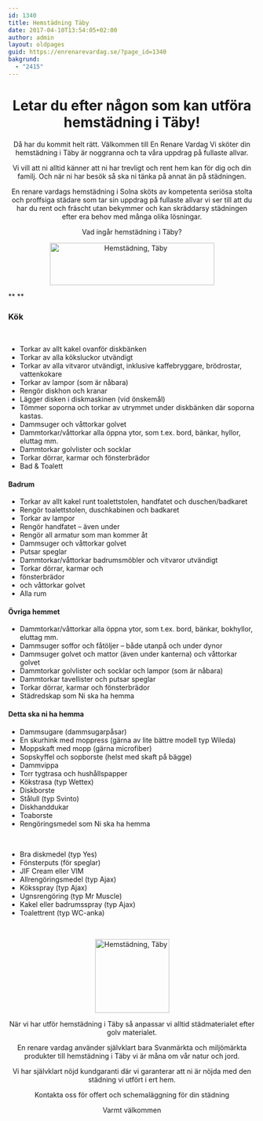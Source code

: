 ```yaml
---
id: 1340
title: Hemstädning Täby
date: 2017-04-10T13:54:05+02:00
author: admin
layout: oldpages
guid: https://enrenarevardag.se/?page_id=1340
bakgrund:
  - "2415"
---
```

<h1 style="text-align: center;">
  Letar du efter någon som kan utföra hemstädning i Täby!
</h1>

<p style="text-align: center;">
  Då har du kommit helt rätt. Välkommen till En Renare Vardag Vi sköter din hemstädning i Täby är noggranna och ta våra uppdrag på fullaste allvar.
</p>

<p style="text-align: center;">
  Vi vill att ni alltid känner att ni har trevligt och rent hem kan för dig och din familj. Och när ni har besök så ska ni tänka på annat än på städningen.
</p>

<p style="text-align: center;">
  En renare vardags hemstädning i Solna sköts av kompetenta seriösa stolta och proffsiga städare som tar sin uppdrag på fullaste allvar vi ser till att du har du rent och fräscht utan bekymmer och kan skräddarsy städningen efter era behov med många olika lösningar.
</p>

<p style="text-align: center;">
  Vad ingår hemstädning i Täby?
</p>

<p style="text-align: center;">
  <a href="https://enrenarevardag.se/pris/"><img class="alignnone wp-image-1341" src="https://enrenarevardag.se/wp-content/uploads/2017/04/En-Rensare-Pris-768x197-2-300x77.png" alt="Hemstädning, Täby " width="335" height="86" srcset="https://enrenarevardag.se/wp-content/uploads/2017/04/En-Rensare-Pris-768x197-2-300x77.png 300w, https://enrenarevardag.se/wp-content/uploads/2017/04/En-Rensare-Pris-768x197-2.png 768w" sizes="(max-width: 335px) 100vw, 335px" /></a>
</p>

** **

### Kök

&nbsp;

  * Torkar av allt kakel ovanför diskbänken
  * Torkar av alla köksluckor utvändigt
  * Torkar av alla vitvaror utvändigt, inklusive kaffebryggare, brödrostar, vattenkokare
  * Torkar av lampor (som är nåbara)
  * Rengör diskhon och kranar
  * Lägger disken i diskmaskinen (vid önskemål)
  * Tömmer soporna och torkar av utrymmet under diskbänken där soporna kastas.
  * Dammsuger och våttorkar golvet
  * Dammtorkar/våttorkar alla öppna ytor, som t.ex. bord, bänkar, hyllor, eluttag mm.
  * Dammtorkar golvlister och socklar
  * Torkar dörrar, karmar och fönsterbrädor
  * Bad & Toalett

#### Badrum

  * Torkar av allt kakel runt toalettstolen, handfatet och duschen/badkaret
  * Rengör toalettstolen, duschkabinen och badkaret
  * Torkar av lampor
  * Rengör handfatet – även under
  * Rengör all armatur som man kommer åt
  * Dammsuger och våttorkar golvet
  * Putsar speglar
  * Dammtorkar/våttorkar badrumsmöbler och vitvaror utvändigt
  * Torkar dörrar, karmar och
  * fönsterbrädor
  * och våttorkar golvet
  * Alla rum

#### Övriga hemmet

  * Dammtorkar/våttorkar alla öppna ytor, som t.ex. bord, bänkar, bokhyllor, eluttag mm.
  * Dammsuger soffor och fåtöljer – både utanpå och under dynor
  * Dammsuger golvet och mattor (även under kanterna) och våttorkar golvet
  * Dammtorkar golvlister och socklar och lampor (som är nåbara)
  * Dammtorkar tavellister och putsar speglar
  * Torkar dörrar, karmar och fönsterbrädor
  * Städredskap som Ni ska ha hemma

#### Detta ska ni ha hemma

  * Dammsugare (dammsugarpåsar)
  * En skurhink med moppress (gärna av lite bättre modell typ Wileda)
  * Moppskaft med mopp (gärna microfiber)
  * Sopskyffel och sopborste (helst med skaft på bägge)
  * Dammvippa
  * Torr tygtrasa och hushållspapper
  * Kökstrasa (typ Wettex)
  * Diskborste
  * Stålull (typ Svinto)
  * Diskhanddukar
  * Toaborste
  * Rengöringsmedel som Ni ska ha hemma

&nbsp;

  * Bra diskmedel (typ Yes)
  * Fönsterputs (för speglar)
  * JIF Cream eller VIM
  * Allrengöringsmedel (typ Ajax)
  * Köksspray (typ Ajax)
  * Ugnsrengöring (typ Mr Muscle)
  * Kakel eller badrumsspray (typ Ajax)
  * Toalettrent (typ WC-anka)

&nbsp;

<p style="text-align: center;">
  <img class="alignnone size-full wp-image-1342" src="https://enrenarevardag.se/wp-content/uploads/2017/04/Flyttstädning-Stockholm-Solna-2.png" alt="Hemstädning, Täby " width="151" height="150" srcset="https://enrenarevardag.se/wp-content/uploads/2017/04/Flyttstädning-Stockholm-Solna-2.png 151w, https://enrenarevardag.se/wp-content/uploads/2017/04/Flyttstädning-Stockholm-Solna-2-150x150.png 150w, https://enrenarevardag.se/wp-content/uploads/2017/04/Flyttstädning-Stockholm-Solna-2-125x125.png 125w" sizes="(max-width: 151px) 100vw, 151px" />
</p>

<p style="text-align: center;">
  När vi har utför hemstädning i Täby så anpassar vi alltid städmaterialet efter golv materialet.
</p>

<p style="text-align: center;">
  En renare vardag använder självklart bara Svanmärkta och miljömärkta produkter till hemstädning i Täby vi är måna om vår natur och jord.
</p>

<p style="text-align: center;">
  Vi har självklart nöjd kundgaranti där vi garanterar att ni är nöjda med den städning vi utfört i ert hem.
</p>

<p style="text-align: center;">
  Kontakta oss för offert och schemaläggning för din städning
</p>

<p style="text-align: center;">
  Varmt välkommen
</p>